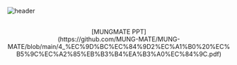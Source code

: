 ![header](https://capsule-render.vercel.app/api?type=waving&color=001e3c&height=300&section=header&text=MUNG%20MATE&fontSize=90&fontColor=001e3c)

<div align=center>
   <br>[MUNGMATE PPT]
 <br>(https://github.com/MUNG-MATE/MUNG-MATE/blob/main/4_%EC%9D%BC%EC%84%9D2%EC%A1%B0%20%EC%B5%9C%EC%A2%85%EB%B3%B4%EA%B3%A0%EC%84%9C.pdf)
</div>


 

